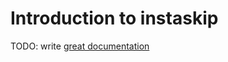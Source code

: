 # Introduction to instaskip

TODO: write [great documentation](http://jacobian.org/writing/what-to-write/)
